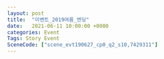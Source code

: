 ```yaml
---
layout: post
title:  "이벤트_2019여름_엔딩"
date:   2021-06-11 10:00:00 +0000
categories: Event
Tags: Story Event
SceneCode: ["scene_evt190627_cp0_q2_s10,7429311"]
---
```

